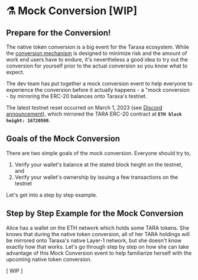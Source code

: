 # ⚗ Mock Conversion \[WIP]

## Prepare for the Conversion!

The native token conversion is a big event for the Taraxa ecosystem. While the [conversion mechanism](https://docs.taraxa.io/native-token-conversion/introduction#how-will-the-conversion-work) is designed to minimize risk and the amount of work end users have to endure, it's nevertheless a good idea to try out the conversion for yourself prior to the actual conversion so you know what to expect.&#x20;

The dev team has put together a mock conversion event to help everyone to experience the conversion before it actually happens - a "mock conversion - by mirroring the ERC-20 balances onto Taraxa's testnet.&#x20;

The latest testnet reset occurred on March 1, 2023 (see [Discord announcement](https://discord.com/channels/419749122556297216/909881217216827402/1080473001138597938)), which mirrored the TARA ERC-20 contract at **`ETH block height: 16720500`**.&#x20;



## Goals of the Mock Conversion&#x20;

There are two simple goals of the mock conversion. Everyone should try to,&#x20;

1. Verify your wallet's balance at the stated block height on the testnet, and&#x20;
2. Verify your wallet's ownership by issuing a few transactions on the testnet

Let's get into a step by step example.&#x20;



## Step by Step Example for the Mock Conversion&#x20;

Alice has a wallet on the ETH network which holds some TARA tokens. She knows that during the native token conversion, all of her TARA holdings will be mirrored onto Taraxa's native Layer-1 network, but she doesn't know exactly how that works. Let's go through step by step on how she can take advantage of this Mock Conversion event to help familiarize herself with the upcoming native token conversion.&#x20;



\[ WIP ]&#x20;



